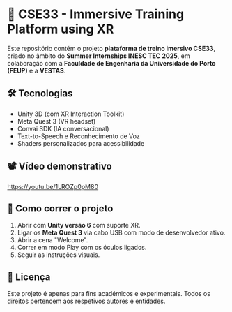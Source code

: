 # 🧠 CSE33 - Immersive Training Platform using XR

Este repositório contém o projeto  **plataforma de treino imersivo CSE33**, criado no âmbito do **Summer Internships INESC TEC 2025**, em colaboração com a **Faculdade de Engenharia da Universidade do Porto (FEUP)** e a **VESTAS**.

## 🛠️ Tecnologias
- Unity 3D (com XR Interaction Toolkit)
- Meta Quest 3 (VR headset)
- Convai SDK (IA conversacional)
- Text-to-Speech e Reconhecimento de Voz
- Shaders personalizados para acessibilidade

## 📽️ Vídeo demonstrativo
https://youtu.be/1LROZp0pM80

## 🧪 Como correr o projeto
1. Abrir com **Unity versão 6** com suporte XR.
2. Ligar os **Meta Quest 3** via cabo USB com modo de desenvolvedor ativo.
3. Abrir a cena "Welcome".
4. Correr em modo Play com os óculos ligados.
5. Seguir as instruções visuais.

## 📄 Licença
Este projeto é apenas para fins académicos e experimentais. Todos os direitos pertencem aos respetivos autores e entidades.
